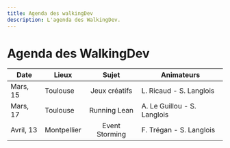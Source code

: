 ```yaml
---
title: Agenda des walkingDev
description: L'agenda des WalkingDev.
---
```


# Agenda des WalkingDev


| Date       | Lieux       | Sujet             | Animateurs                     |
| --------   | --------    |:-----------------:| -----------------------------  |
| Mars, 15   | Toulouse    | Jeux créatifs     | L. Ricaud - S. Langlois        |
| Mars, 17   | Toulouse    | Running Lean      | A. Le Guillou - S. Langlois    |
| Avril, 13  | Montpellier | Event Storming    | F. Trégan - S. Langlois        |
